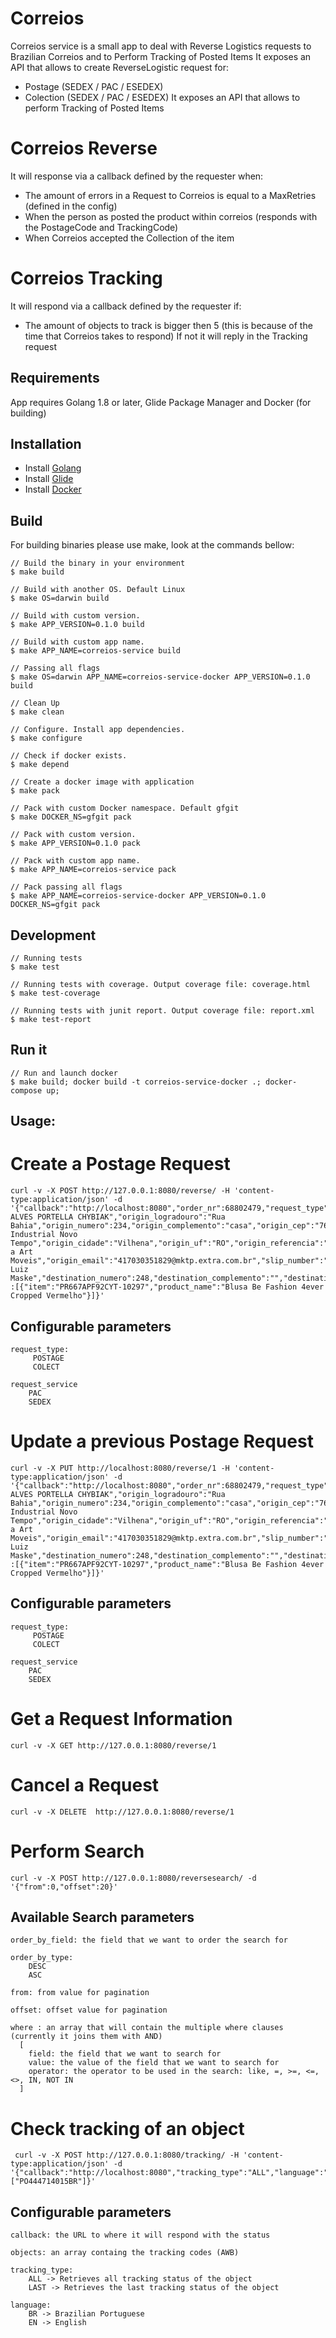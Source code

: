 # Correios
Correios service is a small app to deal with Reverse Logistics requests to Brazilian Correios and to Perform Tracking of Posted Items
It exposes an API that allows to create ReverseLogistic request for:
- Postage (SEDEX / PAC / ESEDEX)
- Colection (SEDEX / PAC / ESEDEX)
It exposes an API that allows to perform Tracking of Posted Items


# Correios Reverse
It will response via a callback defined by the requester when:
- The amount of errors in a Request to Correios is equal to a MaxRetries (defined in the config)
- When the person as posted the product within correios (responds with the PostageCode and TrackingCode)
- When Correios accepted the Collection of the item

# Correios Tracking
It will respond via a callback defined by the requester if:
- The amount of objects to track is bigger then 5 (this is because of the time that Correios takes to respond)
If not it will reply in the Tracking request

## Requirements
App requires Golang 1.8 or later, Glide Package Manager and Docker (for building)

## Installation
- Install [Golang](https://golang.org/doc/install)
- Install [Glide](https://glide.sh)
- Install [Docker](htts://docker.com)


## Build
For building binaries please use make, look at the commands bellow:

```
// Build the binary in your environment
$ make build

// Build with another OS. Default Linux
$ make OS=darwin build

// Build with custom version.
$ make APP_VERSION=0.1.0 build

// Build with custom app name.
$ make APP_NAME=correios-service build

// Passing all flags
$ make OS=darwin APP_NAME=correios-service-docker APP_VERSION=0.1.0 build

// Clean Up
$ make clean

// Configure. Install app dependencies.
$ make configure

// Check if docker exists.
$ make depend

// Create a docker image with application
$ make pack

// Pack with custom Docker namespace. Default gfgit
$ make DOCKER_NS=gfgit pack

// Pack with custom version.
$ make APP_VERSION=0.1.0 pack

// Pack with custom app name.
$ make APP_NAME=correios-service pack

// Pack passing all flags
$ make APP_NAME=correios-service-docker APP_VERSION=0.1.0 DOCKER_NS=gfgit pack
```

## Development
```
// Running tests
$ make test

// Running tests with coverage. Output coverage file: coverage.html
$ make test-coverage

// Running tests with junit report. Output coverage file: report.xml
$ make test-report
```

## Run it
```
// Run and launch docker
$ make build; docker build -t correios-service-docker .; docker-compose up;
```

## Usage:

# Create a Postage Request
```
curl -v -X POST http://127.0.0.1:8080/reverse/ -H 'content-type:application/json' -d '{"callback":"http://localhost:8080","order_nr":68802479,"request_type":"POSTAGE","request_service":"PAC","origin_nome":"ANGELITA ALVES PORTELLA CHYBIAK","origin_logradouro":"Rua Bahia","origin_numero":234,"origin_complemento":"casa","origin_cep":"76982138","origin_bairro":"Parque Industrial Novo Tempo","origin_cidade":"Vilhena","origin_uf":"RO","origin_referencia":"prox a Art Moveis","origin_email":"417030351829@mktp.extra.com.br","slip_number":"854555215","destination_nome":"Deluxe","destination_logradouro":"Rua Luiz Maske","destination_numero":248,"destination_complemento":"","destination_cep":"89066650","destination_bairro":"Itoupavazinha","destination_cidade":"Blumenau","destination_uf":"SC","destination_referencia":"","destination_email":"anderson.paulino@befashion4ever.com.br","status":"","error_message":"","postage_code":"","tracking_code":"","created_at":"","updated_at":"","items" :[{"item":"PR667APF92CYT-10297","product_name":"Blusa Be Fashion 4ever Cropped Vermelho"}]}'
```
## Configurable parameters
```
request_type:
	 POSTAGE
	 COLECT

request_service
	PAC
	SEDEX
```

# Update a previous Postage Request
```
curl -v -X PUT http://localhost:8080/reverse/1 -H 'content-type:application/json' -d '{"callback":"http://localhost:8080","order_nr":68802479,"request_type":"POSTAGE","request_service":"PAC","origin_nome":"ANGELITA ALVES PORTELLA CHYBIAK","origin_logradouro":"Rua Bahia","origin_numero":234,"origin_complemento":"casa","origin_cep":"76982138","origin_bairro":"Parque Industrial Novo Tempo","origin_cidade":"Vilhena","origin_uf":"RO","origin_referencia":"prox a Art Moveis","origin_email":"417030351829@mktp.extra.com.br","slip_number":"854555215","destination_nome":"Deluxe","destination_logradouro":"Rua Luiz Maske","destination_numero":248,"destination_complemento":"","destination_cep":"89066650","destination_bairro":"Itoupavazinha","destination_cidade":"Blumenau","destination_uf":"SC","destination_referencia":"","destination_email":"anderson.paulino@befashion4ever.com.br","status":"","error_message":"","postage_code":"","tracking_code":"","created_at":"","updated_at":"","items" :[{"item":"PR667APF92CYT-10297","product_name":"Blusa Be Fashion 4ever Cropped Vermelho"}]}'
```
## Configurable parameters
```
request_type:
	 POSTAGE
	 COLECT

request_service
	PAC
	SEDEX
```

# Get a Request Information
```
curl -v -X GET http://127.0.0.1:8080/reverse/1
```

# Cancel a Request
```
curl -v -X DELETE  http://127.0.0.1:8080/reverse/1
```

# Perform Search
```
curl -v -X POST http://127.0.0.1:8080/reversesearch/ -d '{"from":0,"offset":20}'
```
## Available Search parameters
```
order_by_field: the field that we want to order the search for

order_by_type: 
	DESC
	ASC

from: from value for pagination

offset: offset value for pagination

where : an array that will contain the multiple where clauses (currently it joins them with AND)
  [
    field: the field that we want to search for
    value: the value of the field that we want to search for
    operator: the operator to be used in the search: like, =, >=, <=, <>, IN, NOT IN
  ]
```

# Check tracking of an object
```
 curl -v -X POST http://127.0.0.1:8080/tracking/ -H 'content-type:application/json' -d '{"callback":"http://localhost:8080","tracking_type":"ALL","language":"BR","objects":["PO444714015BR"]}'
```
## Configurable parameters
```
callback: the URL to where it will respond with the status

objects: an array containg the tracking codes (AWB)

tracking_type:
	ALL -> Retrieves all tracking status of the object
	LAST -> Retrieves the last tracking status of the object

language:
	BR -> Brazilian Portuguese
	EN -> English
```